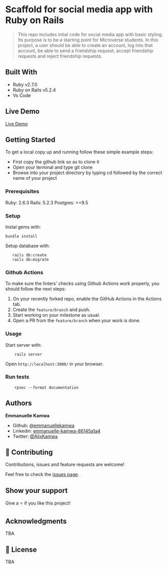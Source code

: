 # Scaffold for social media app with Ruby on Rails

> This repo includes intial code for social media app with basic styling. Its purpose is to be a starting point for Microverse students. In this project, a user should be able to create an account, log into that account, be able to send a friendship request, accept friendship requests and reject friendship requests.

## Built With

- Ruby v2.7.0
- Ruby on Rails v5.2.4
- Vs Code

## Live Demo
[Live Demo](https://evening-headland-12860.herokuapp.com/)

## Getting Started

To get a local copy up and running follow these simple example steps:

- First copy the github link so as to clone it
- Open your terminal and type git clone
- Browse into your project directory by typing cd followed by the correct name of your project

### Prerequisites

Ruby: 2.6.3
Rails: 5.2.3
Postgres: >=9.5

### Setup

Instal gems with:

```
bundle install
```

Setup database with:

```
   rails db:create
   rails db:migrate
```

### Github Actions

To make sure the linters' checks using Github Actions work properly, you should follow the next steps:

1. On your recently forked repo, enable the GitHub Actions in the Actions tab.
2. Create the `feature/branch` and push.
3. Start working on your milestone as usual.
4. Open a PR from the `feature/branch` when your work is done.


### Usage

Start server with:

```
    rails server
```

Open `http://localhost:3000/` in your browser.

### Run tests

```
    rpsec --format documentation
```
## Authors

**Emmanuelle Kamwa**

- Github: [@emmanuellekamwa](https://github.com/emmanuellekamwa)
- Linkedin: [emmanuelle-kamwa-86145a1a4](https://www.linkedin.com/in/emmanuelle-kamwa-86145a1a4/)
- Twitter: [@AlixKamwa](https://twitter.com/AlixKamwa)

## 🤝 Contributing

Contributions, issues and feature requests are welcome!

Feel free to check the [issues page](issues/).

## Show your support

Give a ⭐️ if you like this project!

## Acknowledgments

TBA

## 📝 License

TBA

